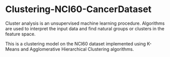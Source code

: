 # Clustering-NCI60-CancerDataset
Cluster analysis is an unsupervised machine learning procedure. Algorithms are used to interpret the input data and find natural groups or clusters in the feature 
space.

This is a clustering model on the NCI60 dataset implemented using K-Means and Agglomerative Hierarchical Clustering algorithms.
